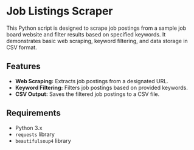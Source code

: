 # Job Listings Scraper

This Python script is designed to scrape job postings from a sample job board website and filter results based on specified keywords. It demonstrates basic web scraping, keyword filtering, and data storage in CSV format.

## Features

- **Web Scraping:** Extracts job postings from a designated URL.
- **Keyword Filtering:** Filters job postings based on provided keywords.
- **CSV Output:** Saves the filtered job postings to a CSV file.

## Requirements

- Python 3.x
- `requests` library
- `beautifulsoup4` library

